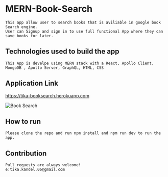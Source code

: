 # MERN-Book-Search
    This app allow user to search books that is aviliable in google book Search engine.
    User can Signup and sign in to use full functional App where they can save books for later.

## Technologies used to build the app
    This App is develpe using MERN stack with a React, Apollo Client, MongoDB , Apollo Server, GraphQL, HTML, CSS 



## Application Link
https://tika-booksearch.herokuapp.com


![Book Search](https://user-images.githubusercontent.com/84317073/141293404-f6283321-0c61-4475-99cb-c2d4871a4b25.JPG)

 
## How to run
    Please clone the repo and run npm install and npm run dev to run the app.
    
## Contribution
    Pull requests are always welcome!
    e:tika.kandel.06@gmail.com

